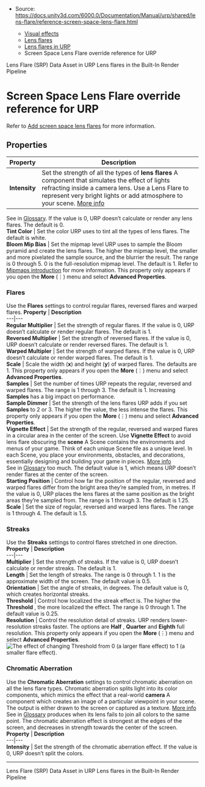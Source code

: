 * Source: https://docs.unity3d.com/6000.0/Documentation/Manual/urp/shared/lens-flare/reference-screen-space-lens-flare.html

  * [Visual effects](https://docs.unity3d.com/6000.0/Documentation/Manual/visual-effects.html)
  * [Lens flares](https://docs.unity3d.com/6000.0/Documentation/Manual/visual-effects-lens-flares.html)
  * [Lens flares in URP](https://docs.unity3d.com/6000.0/Documentation/Manual/urp/shared/lens-flare/lens-flare.html)
  * Screen Space Lens Flare override reference for URP


[](https://docs.unity3d.com/6000.0/Documentation/Manual/urp/shared/lens-flare/lens-flare-asset.html)
Lens Flare (SRP) Data Asset in URP
[](https://docs.unity3d.com/6000.0/Documentation/Manual/lens-flare-birp.html)
Lens flares in the Built-In Render Pipeline
# Screen Space Lens Flare override reference for URP
Refer to [Add screen space lens flares](https://docs.unity3d.com/6000.0/Documentation/Manual/urp/shared/lens-flare/post-processing-screen-space-lens-flare.html) for more information.
## Properties
**Property** | **Description**  
---|---  
**Intensity** | Set the strength of all the types of **lens flares** A component that simulates the effect of lights refracting inside a camera lens. Use a Lens Flare to represent very bright lights or add atmosphere to your scene. [More info](https://docs.unity3d.com/6000.0/Documentation/Manual/class-LensFlare.html)  
See in [Glossary](https://docs.unity3d.com/6000.0/Documentation/Manual/Glossary.html#LensFlare). If the value is 0, URP doesn’t calculate or render any lens flares. The default is 0.  
**Tint Color** | Set the color URP uses to tint all the types of lens flares. The default is white.  
**Bloom Mip Bias** | Set the mipmap level URP uses to sample the Bloom pyramid and create the lens flares. The higher the mipmap level, the smaller and more pixelated the sample source, and the blurrier the result. The range is 0 through 5. 0 is the full-resolution mipmap level. The default is 1. Refer to [Mipmaps introduction](https://docs.unity3d.com/2023.1/Documentation/Manual/texture-mipmaps-introduction.html) for more information. This property only appears if you open the **More** (⋮) menu and select **Advanced Properties**.  
### Flares
Use the **Flares** settings to control regular flares, reversed flares and warped flares.
**Property** | **Description**  
---|---  
**Regular Multiplier** | Set the strength of regular flares. If the value is 0, URP doesn’t calculate or render regular flares. The default is 1.  
**Reversed Multiplier** | Set the strength of reversed flares. If the value is 0, URP doesn’t calculate or render reversed flares. The default is 1.  
**Warped Multipler** | Set the strength of warped flares. If the value is 0, URP doesn’t calculate or render warped flares. The default is 1.  
**Scale** | Scale the width (**x**) and height (**y**) of warped flares. The defaults are 1. This property only appears if you open the **More** (⋮) menu and select **Advanced Properties**.  
**Samples** | Set the number of times URP repeats the regular, reversed and warped flares. The range is 1 through 3. The default is 1. Increasing **Samples** has a big impact on performance.  
**Sample Dimmer** | Set the strength of the lens flares URP adds if you set **Samples** to 2 or 3. The higher the value, the less intense the flares. This property only appears if you open the **More** (⋮) menu and select **Advanced Properties**.  
**Vignette Effect** | Set the strength of the regular, reversed and warped flares in a circular area in the center of the screen. Use **Vignette Effect** to avoid lens flare obscuring the **scene** A Scene contains the environments and menus of your game. Think of each unique Scene file as a unique level. In each Scene, you place your environments, obstacles, and decorations, essentially designing and building your game in pieces. [More info](https://docs.unity3d.com/6000.0/Documentation/Manual/CreatingScenes.html)  
See in [Glossary](https://docs.unity3d.com/6000.0/Documentation/Manual/Glossary.html#Scene) too much. The default value is 1, which means URP doesn’t render flares at the center of the screen.  
**Starting Position** | Control how far the position of the regular, reversed and warped flares differ from the bright area they’re sampled from, in metres. If the value is 0, URP places the lens flares at the same position as the bright areas they’re sampled from. The range is 1 through 3. The default is 1.25.  
**Scale** | Set the size of regular, reversed and warped lens flares. The range is 1 through 4. The default is 1.5.  
### Streaks
Use the **Streaks** settings to control flares stretched in one direction.
**Property** | **Description**  
---|---  
**Multiplier** | Set the strength of streaks. If the value is 0, URP doesn’t calculate or render streaks. The default is 1.  
**Length** | Set the length of streaks. The range is 0 through 1. 1 is the approximate width of the screen. The default value is 0.5.  
**Orientation** | Set the angle of streaks, in degrees. The default value is 0, which creates horizontal streaks.  
**Threshold** | Control how localized the streak effect is. The higher the **Threshold** , the more localized the effect. The range is 0 through 1. The default value is 0.25.  
**Resolution** | Control the resolution detail of streaks. URP renders lower-resolution streaks faster. The options are **Half** , **Quarter** and **Eighth** full resolution. This property only appears if you open the **More** (⋮) menu and select **Advanced Properties**.  
![The effect of changing Threshold from 0 \(a larger flare effect\) to 1 \(a smaller flare effect\).](https://docs.unity3d.com/6000.0/Documentation/uploads/urp/shared/lens-flare/screenspacelensflares-threshold.gif)  

### Chromatic Aberration
Use the **Chromatic Aberration** settings to control chromatic aberration on all the lens flare types. Chromatic aberration splits light into its color components, which mimics the effect that a real-world **camera** A component which creates an image of a particular viewpoint in your scene. The output is either drawn to the screen or captured as a texture. [More info](https://docs.unity3d.com/6000.0/Documentation/Manual/CamerasOverview.html)  
See in [Glossary](https://docs.unity3d.com/6000.0/Documentation/Manual/Glossary.html#Camera) produces when its lens fails to join all colors to the same point.
The chromatic aberration effect is strongest at the edges of the screen, and decreases in strength towards the center of the screen.
**Property** | **Description**  
---|---  
**Intensity** | Set the strength of the chromatic aberration effect. If the value is 0, URP doesn’t split the colors.  
* * *
[](https://docs.unity3d.com/6000.0/Documentation/Manual/urp/shared/lens-flare/lens-flare-asset.html)
Lens Flare (SRP) Data Asset in URP
[](https://docs.unity3d.com/6000.0/Documentation/Manual/lens-flare-birp.html)
Lens flares in the Built-In Render Pipeline

